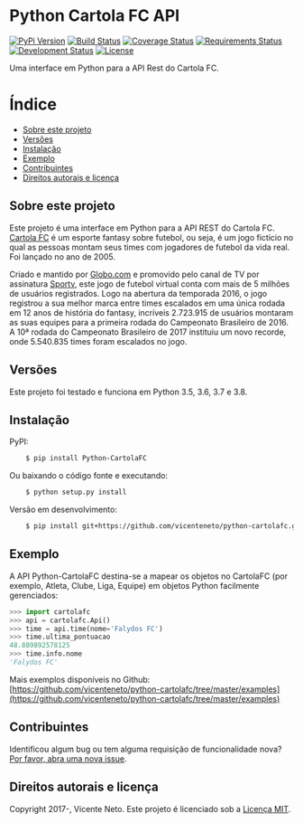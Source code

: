 # Python Cartola FC API

[![PyPi Version](https://img.shields.io/pypi/v/python-cartolafc.svg)](https://pypi.org/project/python-cartolafc/)
[![Build Status](https://travis-ci.org/vicenteneto/python-cartolafc.svg?branch=master)](https://travis-ci.org/vicenteneto/python-cartolafc)
[![Coverage Status](https://coveralls.io/repos/github/vicenteneto/python-cartolafc/badge.svg?branch=master)](https://coveralls.io/github/vicenteneto/python-cartolafc?branch=master)
[![Requirements Status](https://requires.io/github/vicenteneto/python-cartolafc/requirements.svg?branch=master)](https://requires.io/github/vicenteneto/python-cartolafc/requirements/?branch=master)
[![Development Status](http://img.shields.io/:status-production/stable-brightgreen.svg)](https://github.com/vicenteneto/python-cartolafc)
[![License](http://img.shields.io/:license-mit-blue.svg)](https://github.com/vicenteneto/python-cartolafc/blob/master/LICENSE)

Uma interface em Python para a API Rest do Cartola FC.


# Índice

- [Sobre este projeto](#sobre-este-projeto)
- [Versões](#versoes)
- [Instalação](#instalacao)
- [Exemplo](#exemplo)
- [Contribuintes](#contribuintes)
- [Direitos autorais e licença](#direitos-autorais-e-licenca)


## Sobre este projeto

Este projeto é uma interface em Python para a API REST do Cartola FC. [Cartola FC](https://cartolafc.globo.com/) é um 
esporte fantasy sobre futebol, ou seja, é um jogo fictício no qual as pessoas montam seus times com jogadores de futebol 
da vida real. Foi lançado no ano de 2005.

Criado e mantido por [Globo.com](http://www.globo.com/) e promovido pelo canal de TV por assinatura 
[Sportv](http://sportv.globo.com/), este jogo de futebol virtual conta com mais de 5 milhões de usuários registrados. 
Logo na abertura da temporada 2016, o jogo registrou a sua melhor marca entre times escalados em uma única rodada em 12 
anos de história do fantasy, incríveis 2.723.915 de usuários montaram as suas equipes para a primeira rodada do 
Campeonato Brasileiro de 2016. A 10ª rodada do Campeonato Brasileiro de 2017 instituiu um novo recorde, onde 5.540.835
times foram escalados no jogo.


## Versões

Este projeto foi testado e funciona em Python 3.5, 3.6, 3.7 e 3.8.


## Instalação

PyPI:

```bash
    $ pip install Python-CartolaFC
```

Ou baixando o código fonte e executando:

```bash
    $ python setup.py install
```

Versão em desenvolvimento:

```bash
    $ pip install git+https://github.com/vicenteneto/python-cartolafc.git#egg=Python-CartolaFC
```


## Exemplo

A API Python-CartolaFC destina-se a mapear os objetos no CartolaFC (por exemplo, Atleta, Clube, Liga, Equipe) em objetos 
Python facilmente gerenciados:

```python
>>> import cartolafc
>>> api = cartolafc.Api()
>>> time = api.time(nome='Falydos FC')
>>> time.ultima_pontuacao
48.889892578125
>>> time.info.nome
'Falydos FC'
```

Mais exemplos disponíveis no Github:
[https://github.com/vicenteneto/python-cartolafc/tree/master/examples](https://github.com/vicenteneto/python-cartolafc/tree/master/examples)


## Contribuintes

Identificou algum bug ou tem alguma requisição de funcionalidade nova?
[Por favor, abra uma nova issue](https://github.com/vicenteneto/python-cartolafc/issues/new>).


## Direitos autorais e licença

Copyright 2017-, Vicente Neto. Este projeto é licenciado sob a 
[Licença MIT](https://github.com/vicenteneto/python-cartolafc/blob/master/LICENSE).
